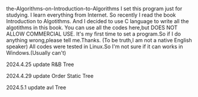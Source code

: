 the-Algorithms-on-Introduction-to-Algorithms
I set this program just for studying.
I learn everything from Internet.
So recently I read the book Introduction to Algotithms.
And I decided to use C language to write all the algotithms in this book.
You can use all the codes here,but DOES NOT ALLOW COMMERCIAL USE. 
It's my first time to set a program.So if I do anything wrong,please tell me.Thanks.
(To be truth,I am not a native English speaker)
All codes were tested in Linux.So I'm not sure if it can works in Windows.(Usually can't) 

2024.4.25 update R&B Tree


2024.4.29 update Order Static Tree


2024.5.1 update avl Tree
